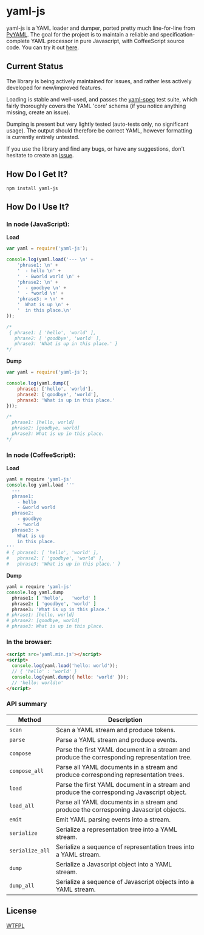 yaml-js
===

yaml-js is a YAML loader and dumper, ported pretty much line-for-line from
[PyYAML](http://pyyaml.org/).  The goal for the project is to maintain a reliable and
specification-complete YAML processor in pure Javascript, with CoffeeScript source code.  You can
try it out [here](http://connec.github.com/yaml-js/).

Current Status
---

The library is being actively maintained for issues, and rather less actively developed for new/improved features.

Loading is stable and well-used, and passes the [yaml-spec](https://github.com/connec/yaml-spec)
test suite, which fairly thoroughly covers the YAML 'core' schema (if you notice anything missing,
create an issue).

Dumping is present but very lightly tested (auto-tests only, no significant usage).  The output
should therefore be correct YAML, however formatting is currently entirely untested.

If you use the library and find any bugs, or have any suggestions, don't hesitate to create an
[issue](https://github.com/connec/yaml-js/issues).

How Do I Get It?
---

    npm install yaml-js

How Do I Use It?
---

### In node (JavaScript):

**Load**

```JavaScript
var yaml = require('yaml-js');

console.log(yaml.load('--- \n' +
    'phrase1: \n' +
    '  - hello \n' +
    '  - &world world \n' +
    'phrase2: \n' + 
    '  - goodbye \n' +
    '  - *world \n' +
    'phrase3: > \n' +
    '  What is up \n' +
    '  in this place.\n'
));

/*
 { phrase1: [ 'hello', 'world' ],
   phrase2: [ 'goodbye', 'world' ],
   phrase3: 'What is up in this place.' }
*/

```

**Dump**

```JavaScript
var yaml = require('yaml-js');

console.log(yaml.dump({
    phrase1: ['hello', 'world'],
    phrase2: ['goodbye', 'world'],
    phrase3: 'What is up in this place.'
}));

/*
  phrase1: [hello, world]
  phrase2: [goodbye, world]
  phrase3: What is up in this place.
*/
```

### In node (CoffeeScript):

**Load**

```coffee
yaml = require 'yaml-js'
console.log yaml.load '''
  ---
  phrase1:
    - hello
    - &world world
  phrase2:
    - goodbye
    - *world
  phrase3: >
    What is up
    in this place.
'''
# { phrase1: [ 'hello', 'world' ],
#   phrase2: [ 'goodbye', 'world' ],
#   phrase3: 'What is up in this place.' }
```

**Dump**

```coffee
yaml = require 'yaml-js'
console.log yaml.dump
  phrase1: [ 'hello',   'world' ]
  phrase2: [ 'goodbye', 'world' ]
  phrase3: 'What is up in this place.'
# phrase1: [hello, world]
# phrase2: [goodbye, world]
# phrase3: What is up in this place.
```

### In the browser:

```html
<script src='yaml.min.js'></script>
<script>
  console.log(yaml.load('hello: world'));
  // { 'hello' : 'world' }
  console.log(yaml.dump({ hello: 'world' }));
  // 'hello: world\n'
</script>
```

### API summary

| Method          | Description                                                                                     |
|-----------------|-------------------------------------------------------------------------------------------------|
| `scan`          | Scan a YAML stream and produce tokens.                                                          |
| `parse`         | Parse a YAML stream and produce events.                                                         |
| `compose`       | Parse the first YAML document in a stream and produce the corresponding representation tree.    |
| `compose_all`   | Parse all YAML documents in a stream and produce corresponding representation trees.            |
| `load`          | Parse the first YAML document in a stream and produce the corresponding Javascript object.      |
| `load_all`      | Parse all YAML documents in a stream and produce the corresponing Javascript objects.           |
| `emit`          | Emit YAML parsing events into a stream.                                                         |
| `serialize`     | Serialize a representation tree into a YAML stream.                                             |
| `serialize_all` | Serialize a sequence of representation trees into a YAML stream.                                |
| `dump`          | Serialize a Javascript object into a YAML stream.                                               |
| `dump_all`      | Serialize a sequence of Javascript objects into a YAML stream.                                  |

License
---

[WTFPL](http://sam.zoy.org/wtfpl/)
